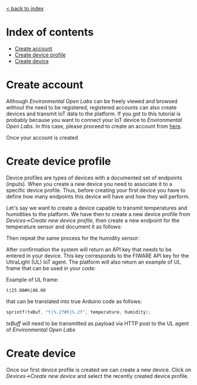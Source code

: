 [< back to index](../README.md)

# Index of contents

- [Create account](#create-account)
- [Create device profile](#create-device-profile)
- [Create device](#create-device)

# Create account

Although _Environmental Open Labs_ can be freely viewed and browsed without the need to be registered, registered accounts can also create devices and transmit IoT data to the platform. If you got to this tutorial is probably because you want to connect your IoT device to _Environmental Open Labs_. In this case, please proceed to create an account from [here]().

Once your account is created

# Create device profile

Device profiles are types of devices with a documented set of endpoints (inputs). When you create a new device you need to associate it to a specific device profile. Thus, before creating your first device you have to define how many endpoints this device will have and how they will perform.

Let's say we want to create a device capable to transmit temperatures and humidities to the platform. We have then to create a new device profile from _Devices->Create new device profile_, then create a new endpoint for the temperature sensor and document it as follows:

Then repeat the same process for the humidity sensor:

After confirmation the system will return an API key that needs to be entered in your device. This key corresponds to the FIWARE API key for the UltraLight (UL) IoT agent. The platform will also return an example of UL frame that can be used in your code:

Example of UL frame: 

```
t|25.00#h|40.00
```

that can be translated into true Arduino code as follows:

```C++
sprintf(txBuf, "t|%.2f#h|%.2f", temperature, humidity);
```

_txBuff_ will need to be transmitted as payload via HTTP post to the UL agent of _Environmental Open Labs_

# Create device

Once our first device profile is created we can create a new device. Click on _Devices->Create new device_ and select the recently created device profile.

